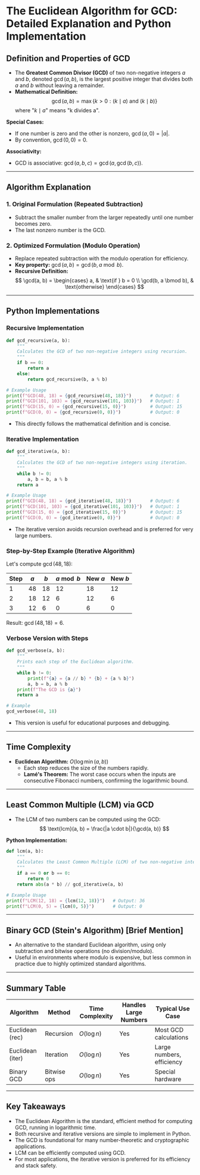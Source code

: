 # The Euclidean Algorithm for GCD: Detailed Explanation and Python Implementation

## Definition and Properties of GCD

- The **Greatest Common Divisor (GCD)** of two non-negative integers $a$ and $b$, denoted $\gcd(a, b)$, is the largest positive integer that divides both $a$ and $b$ without leaving a remainder.
- **Mathematical Definition:**
  $$
  \gcd(a, b) = \max \{ k > 0 : (k \mid a) \text{ and } (k \mid b) \}
  $$
  where "$k \mid a$" means "k divides a".

**Special Cases:**
- If one number is zero and the other is nonzero, $\gcd(a, 0) = |a|$.
- By convention, $\gcd(0, 0) = 0$.

**Associativity:**
- GCD is associative: $\gcd(a, b, c) = \gcd(a, \gcd(b, c))$.

---

## Algorithm Explanation

### 1. Original Formulation (Repeated Subtraction)
- Subtract the smaller number from the larger repeatedly until one number becomes zero.
- The last nonzero number is the GCD.

### 2. Optimized Formulation (Modulo Operation)
- Replace repeated subtraction with the modulo operation for efficiency.
- **Key property:** $\gcd(a, b) = \gcd(b, a \bmod b)$.
- **Recursive Definition:**
  $$
  \gcd(a, b) = 
  \begin{cases}
    a, & \text{if } b = 0 \\
    \gcd(b, a \bmod b), & \text{otherwise}
  \end{cases}
  $$

---

## Python Implementations

### Recursive Implementation

```python
def gcd_recursive(a, b):
    """
    Calculates the GCD of two non-negative integers using recursion.
    """
    if b == 0:
        return a
    else:
        return gcd_recursive(b, a % b)

# Example Usage
print(f"GCD(48, 18) = {gcd_recursive(48, 18)}")       # Output: 6
print(f"GCD(101, 103) = {gcd_recursive(101, 103)}")   # Output: 1
print(f"GCD(15, 0) = {gcd_recursive(15, 0)}")         # Output: 15
print(f"GCD(0, 0) = {gcd_recursive(0, 0)}")           # Output: 0
```
- This directly follows the mathematical definition and is concise.

### Iterative Implementation

```python
def gcd_iterative(a, b):
    """
    Calculates the GCD of two non-negative integers using iteration.
    """
    while b != 0:
        a, b = b, a % b
    return a

# Example Usage
print(f"GCD(48, 18) = {gcd_iterative(48, 18)}")       # Output: 6
print(f"GCD(101, 103) = {gcd_iterative(101, 103)}")   # Output: 1
print(f"GCD(15, 0) = {gcd_iterative(15, 0)}")         # Output: 15
print(f"GCD(0, 0) = {gcd_iterative(0, 0)}")           # Output: 0
```
- The iterative version avoids recursion overhead and is preferred for very large numbers.

### Step-by-Step Example (Iterative Algorithm)

Let's compute $\gcd(48, 18)$:

| Step | $a$ | $b$ | $a \bmod b$ | New $a$ | New $b$ |
|------|-----|-----|-------------|---------|---------|
| 1    | 48  | 18  | 12          | 18      | 12      |
| 2    | 18  | 12  | 6           | 12      | 6       |
| 3    | 12  | 6   | 0           | 6       | 0       |

Result: $\gcd(48, 18) = 6$.

### Verbose Version with Steps

```python
def gcd_verbose(a, b):
    """
    Prints each step of the Euclidean algorithm.
    """
    while b != 0:
        print(f"{a} = {a // b} * {b} + {a % b}")
        a, b = b, a % b
    print(f"The GCD is {a}")
    return a

# Example
gcd_verbose(48, 18)
```
- This version is useful for educational purposes and debugging.

---

## Time Complexity

- **Euclidean Algorithm:** $O(\log \min(a, b))$
  - Each step reduces the size of the numbers rapidly.
  - **Lamé's Theorem:** The worst case occurs when the inputs are consecutive Fibonacci numbers, confirming the logarithmic bound.

---

## Least Common Multiple (LCM) via GCD

- The LCM of two numbers can be computed using the GCD:
  $$
  \text{lcm}(a, b) = \frac{|a \cdot b|}{\gcd(a, b)}
  $$

**Python Implementation:**
```python
def lcm(a, b):
    """
    Calculates the Least Common Multiple (LCM) of two non-negative integers.
    """
    if a == 0 or b == 0:
        return 0
    return abs(a * b) // gcd_iterative(a, b)

# Example Usage
print(f"LCM(12, 18) = {lcm(12, 18)}")   # Output: 36
print(f"LCM(0, 5) = {lcm(0, 5)}")       # Output: 0
```

---

## Binary GCD (Stein's Algorithm) [Brief Mention]

- An alternative to the standard Euclidean algorithm, using only subtraction and bitwise operations (no division/modulo).
- Useful in environments where modulo is expensive, but less common in practice due to highly optimized standard algorithms.

---

## Summary Table

| Algorithm        | Method         | Time Complexity      | Handles Large Numbers | Typical Use Case         |
|------------------|----------------|---------------------|----------------------|--------------------------|
| Euclidean (rec)  | Recursion      | $O(\log n)$         | Yes                  | Most GCD calculations    |
| Euclidean (iter) | Iteration      | $O(\log n)$         | Yes                  | Large numbers, efficiency|
| Binary GCD       | Bitwise ops    | $O(\log n)$         | Yes                  | Special hardware         |

---

## Key Takeaways

- The Euclidean Algorithm is the standard, efficient method for computing GCD, running in logarithmic time.
- Both recursive and iterative versions are simple to implement in Python.
- The GCD is foundational for many number-theoretic and cryptographic applications.
- LCM can be efficiently computed using GCD.
- For most applications, the iterative version is preferred for its efficiency and stack safety.

